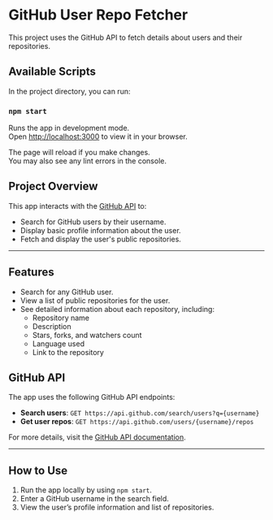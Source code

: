 # GitHub User Repo Fetcher

This project uses the GitHub API to fetch details about users and their repositories.

## Available Scripts

In the project directory, you can run:

### `npm start`

Runs the app in development mode.\
Open [http://localhost:3000](http://localhost:3000) to view it in your browser.

The page will reload if you make changes.\
You may also see any lint errors in the console.

## Project Overview

This app interacts with the [GitHub API](https://docs.github.com/en/rest) to:

- Search for GitHub users by their username.
- Display basic profile information about the user.
- Fetch and display the user's public repositories.

---

## Features

- Search for any GitHub user.
- View a list of public repositories for the user.
- See detailed information about each repository, including:
  - Repository name
  - Description
  - Stars, forks, and watchers count
  - Language used
  - Link to the repository

## GitHub API

The app uses the following GitHub API endpoints:

- **Search users**: `GET https://api.github.com/search/users?q={username}`
- **Get user repos**: `GET https://api.github.com/users/{username}/repos`

For more details, visit the [GitHub API documentation](https://docs.github.com/en/rest).

---

## How to Use

1. Run the app locally by using `npm start`.
2. Enter a GitHub username in the search field.
3. View the user’s profile information and list of repositories.

